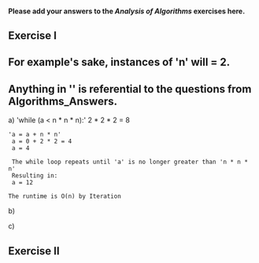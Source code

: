 #### Please add your answers to the ***Analysis of  Algorithms*** exercises here.

## Exercise I

## For example's sake, instances of 'n' will = 2. 
## Anything in '' is referential to the questions from Algorithms_Answers. 

a) 'while (a < n * n * n):'
    2 * 2 * 2 = 8

    'a = a + n * n'
     a = 0 + 2 * 2 = 4
     a = 4

     The while loop repeats until 'a' is no longer greater than 'n * n * n'
     Resulting in: 
     a = 12 

    The runtime is O(n) by Iteration 


b)


c)

## Exercise II


